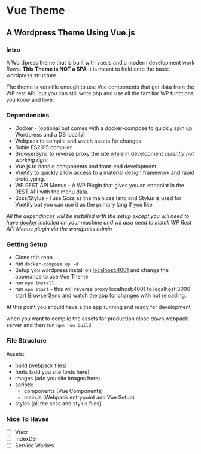 # Vue Theme

## A Wordpress Theme Using Vue.js

### Intro
A Wordpress theme that is built with vue.js and a modern development work flows. __This Theme is NOT a SPA__  It is meant to hold onto the basic wordpress structure.

The theme is versitile enough to use Vue components that get data from the WP rest API, but you can still write php and use all the familiar WP functions you know and love.

### Dependencies

- Docker - (optional but comes with a docker-compose to quickly spin up Wordpress and a DB locally)
- Webpack to compile and watch assets for changes
- Buble ES2015 compiler
- BrowserSync to reverse proxy the site while in development _curently not working right_
- Vue.js to handle components and front-end development
- Vuetify to quickly allow access to a material design framework and rapid prototyping.
- WP REST API Menus - A WP Plugin that gives you an endpoint in the REST API with the menu data.
- Scss/Stylus - I use Scss as the main css lang and Stylus is used for Vuetify but you can use it as the primary lang if you like.

_All the dependinces will be installed with the setup except you will need to have [docker](https://www.docker.com) installed on your machine and wil also need to install WP Rest API Menus plugin via the wordpress admin_

### Getting Setup

- Clone this repo
- run `docker-compose up -d`
- Setup you wordpress install on [localhost:4001](http://localhost:4001) and change the apperance to use Vue Theme
- run `npm install`
- run `npm start` - this will reverse proxy localhost:4001 to localhost:3000 start BrowserSync and watch the app for changes with hot reloading.

At this point you should have a the app running and ready for development

when you want to compile the assets for production close down webpack server and then run `npm run build`

### File Structure

Assets:  
-	build (webpack files)
- fonts (add you site fonts here)
- images (add you site images here)
- scripts:
	-  components (Vue Components)
	-  main.js (Webpack entrypoint and Vue Setup)
- styles (all the scss and stylus files)

### Nice To Haves

- [ ] Vuex
- [ ] IndexDB
- [ ] Service Workes
